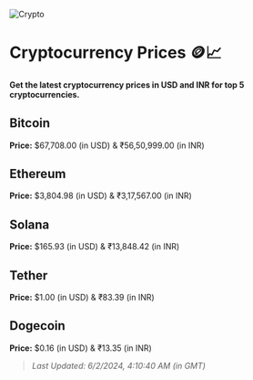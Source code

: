 
![Crypto](https://www.techguide.com.au/wp-content/uploads/2020/11/crypto3.jpeg)

# Cryptocurrency Prices 🪙📈

#### Get the latest cryptocurrency prices in USD and INR for top 5 cryptocurrencies.

## Bitcoin

**Price:** $67,708.00 (in USD) & ₹56,50,999.00 (in INR)

## Ethereum

**Price:** $3,804.98 (in USD) & ₹3,17,567.00 (in INR)

## Solana

**Price:** $165.93 (in USD) & ₹13,848.42 (in INR)

## Tether

**Price:** $1.00 (in USD) & ₹83.39 (in INR)

## Dogecoin

**Price:** $0.16 (in USD) & ₹13.35 (in INR)

> _Last Updated: 6/2/2024, 4:10:40 AM (in GMT)_
